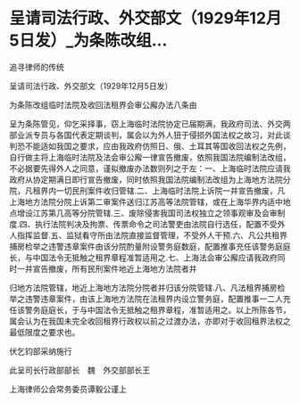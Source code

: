 # 呈请司法行政、外交部文（1929年12月5日发）_为条陈改组...

追寻律师的传统

呈请司法行政、外交部文（1929年12月5日发）

为条陈改组临时法院及收回法租界会审公廨办法八条由

呈为条陈管见，仰乞采择事，窃上海临时法院协定已届期满，我政府司法、外交两部业派专员与各国代表定期谈判，属会以为外人狃于侵损外国法权之故习，对此谈判恐不能适如我国之要求，应由我政府仿照日、俄、土耳其等国收回法权之先例，自行做主将上海临时法院及法会审公廨一律宣告撤废，依照我国法院编制法改组，不必据要先得外人之同意，谨拟撤废办法数则列之于左：一、上海临时法院应请我政府从协定期满日即行宣告撤废，同时依照我国法院编制法改组为上海地方法院分院，凡租界内一切民刑案件收归管辖.二、上海临时法院上诉院一并宣告撤废，凡上海地方法院分院上诉第二审案件送归江苏高等法院管辖，或在上海华界内适中地点增设江苏第几高等分院管辖.三、废除侵害我国司法权独立之领事观审及会审制度.四、执行法院判决及拘票、传票命令之司法警吏由法院自行选任，配置不受外人指挥监督.五、监狱看守所由法院直接监督管理，不受外人干预.六、凡公共租界捕房检举之违警违章案件由该分院酌量附设警务庭数庭，配置推事充任该警务庭庭长，与中国法令无抵触之租界章程准暂适用之.七、上海法会审公廨应请我政府同时一并宣告撤废，所有民刑案件地近上海地方法院者并

归地方法院管辖，地近上海地方法院分院者并归该分院管辖.八、凡法租界捕房检举之违警违章案件，由该上海地方法院在法租界内设立警务庭，配置推事一二人充任该警务庭庭长，于与中国法令无抵触之租界章程，准暂适用之。以上所陈各节，属会认为在我国未完全收回租界行政权以前之过渡办法，亦即对于收回租界法权之最低限度之要求也。

伏乞钧部采纳施行

此呈司长行政部部长　魏　外交部部长王

上海律师公会常务委员谭毅公谨上